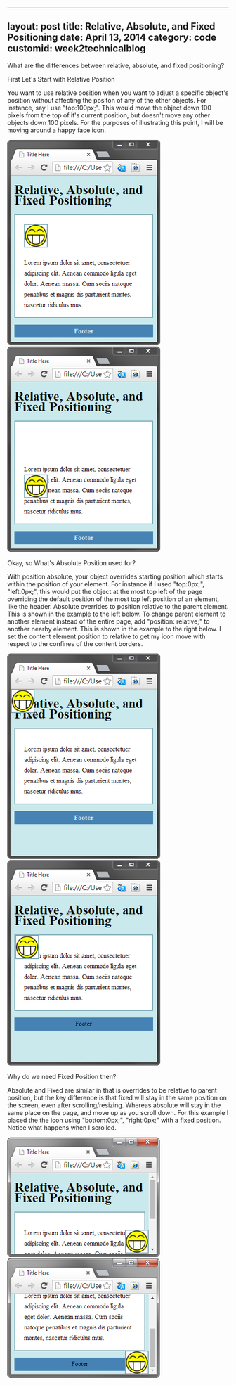 
---
layout: post
title: Relative, Absolute, and Fixed Positioning
date: April 13, 2014
category: code
customid: week2technicalblog
---
What are the differences between relative, absolute, and fixed positioning?

First Let's Start with Relative Position

You want to use relative position when you want to adjust a specific object's position without affecting the positon of any of the other objects. For instance, say I use "top:100px;". This would move the object down 100 pixels from the top of it's current position, but doesn't move any other objects down 100 pixels. For the purposes of illustrating this point, I will be moving around a happy face icon.

![alt tag](/unit1_projects/images/relative1.png?raw=true) 
![alt tag](/unit1_projects/images/relative2.png?raw=true)
 
Okay, so What's Absolute Position used for?

With position absolute, your object overrides starting position which starts within the position of your element. For instance if I used "top:0px;", "left:0px;", this would put the object at the most top left of the page overriding the default position of the most top left position of an element, like the header. Absolute overrides to position relative to the parent element. This is shown in the example to the left below. To change parent element to another element instead of the entire page, add "position: relative;" to another nearby element. This is shown in the example to the right below. I set the content element position to relative to get my icon move with respect to the confines of the content borders.

![alt tag](/unit1_projects/images/absolute1.png?raw=true) 
![alt tag](/unit1_projects/images/absolute2.png?raw=true)
   

Why do we need Fixed Position then?

Absolute and Fixed are similar in that is overrides to be relative to parent position, but the key difference is that fixed will stay in the same position on the screen, even after scrolling/resizing. Whereas absolute will stay in the same place on the page, and move up as you scroll down. For this example I placed the the icon using "bottom:0px;", "right:0px;" with a fixed position. Notice what happens when I scrolled.

![alt tag](/unit1_projects/images/fixed1.png?raw=true) 
![alt tag](/unit1_projects/images/fixed2.png?raw=true)